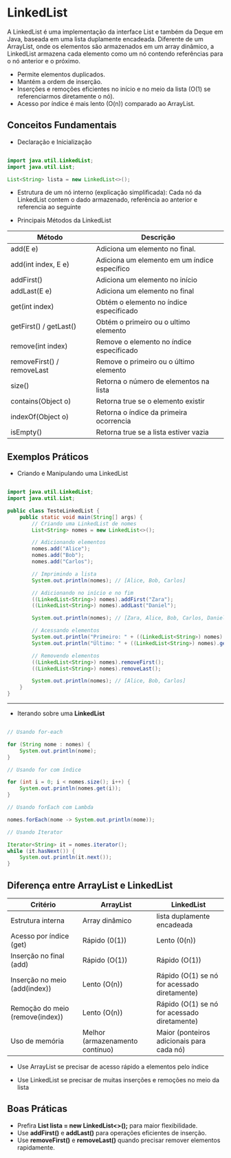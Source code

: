 # LinkedList

A LinkedList é uma implementação da interface List e também da Deque em Java, baseada em uma lista duplamente encadeada. Diferente de um ArrayList, onde os elementos são armazenados em um array dinâmico, a LinkedList armazena cada elemento como um nó contendo referências para o nó anterior e o próximo.

- Permite elementos duplicados.
- Mantém a ordem de inserção.
- Inserções e remoções eficientes no início e no meio da lista (O(1) se referenciarmos diretamente o nó).
- Acesso por índice é mais lento (O(n)) comparado ao ArrayList.

## Conceitos Fundamentais

- Declaração e Inicialização

``` Java

import java.util.LinkedList;
import java.util.List;

List<String> lista = new LinkedList<>();

```

- Estrutura de um nó interno (explicação simplificada): Cada nó da LinkedList contem o dado armazenado, referência ao anterior e referencia ao seguinte

- Principais Métodos da LinkedList

| Método                     | Descrição                                    |
|----------------------------|----------------------------------------------|
| add(E e)                   | Adiciona um elemento no final.               |
| add(int index, E e)        | Adiciona um elemento em um índice específico |
| addFirst()                 | Adiciona um elemento no início               |
| addLast(E e)               | Adiciona um elemento no final                |
| get(int index)             | Obtém o elemento no índice especificado      |
| getFirst() / getLast()     | Obtém o primeiro ou o ultimo elemento        |
| remove(int index)          | Remove o elemento no índice especificado     |
| removeFirst() / removeLast | Remove o primeiro ou o último elemento       |
| size()                     | Retorna o número de elementos na lista       |
| contains(Object o)         | Retorna true se o elemento existir           |
| indexOf(Object o)          | Retorna o índice da primeira ocorrencia      |
| isEmpty()                  | Retorna true se a lista estiver vazia        |

## Exemplos Práticos

- Criando e Manipulando uma LinkedList

``` Java

import java.util.LinkedList;
import java.util.List;

public class TesteLinkedList {
    public static void main(String[] args) {
        // Criando uma LinkedList de nomes
        List<String> nomes = new LinkedList<>();

        // Adicionando elementos
        nomes.add("Alice");
        nomes.add("Bob");
        nomes.add("Carlos");

        // Imprimindo a lista
        System.out.println(nomes); // [Alice, Bob, Carlos]

        // Adicionando no início e no fim
        ((LinkedList<String>) nomes).addFirst("Zara");
        ((LinkedList<String>) nomes).addLast("Daniel");

        System.out.println(nomes); // [Zara, Alice, Bob, Carlos, Daniel]

        // Acessando elementos
        System.out.println("Primeiro: " + ((LinkedList<String>) nomes).getFirst()); // Zara
        System.out.println("Último: " + ((LinkedList<String>) nomes).getLast()); // Daniel

        // Removendo elementos
        ((LinkedList<String>) nomes).removeFirst();
        ((LinkedList<String>) nomes).removeLast();

        System.out.println(nomes); // [Alice, Bob, Carlos]
    }
}

```

---

- Iterando sobre uma **LinkedList**

``` Java

// Usando for-each

for (String nome : nomes) {
    System.out.println(nome);
}

// Usando for com índice

for (int i = 0; i < nomes.size(); i++) {
    System.out.println(nomes.get(i));
}

// Usando forEach com Lambda

nomes.forEach(nome -> System.out.println(nome));

// Usando Iterator

Iterator<String> it = nomes.iterator();
while (it.hasNext()) {
    System.out.println(it.next());
}

```

## Diferença entre ArrayList e LinkedList

| Critério                        | ArrayList                       | LinkedList                                   |
|---------------------------------|---------------------------------|----------------------------------------------|
| Estrutura interna               | Array dinâmico                  | lista duplamente encadeada                   |
| Acesso por índice (get)         | Rápido (0(1))                   | Lento (0(n))                                 |
| Inserção no final (add)         |	Rápido (O(1))                   | Rápido (O(1))                                |
| Inserção no meio (add(index))	  | Lento (O(n))	                | Rápido (O(1) se nó for acessado diretamente) |
| Remoção do meio (remove(index)) | Lento (O(n))                    | Rápido (O(1) se nó for acessado diretamente) |
| Uso de memória	              | Melhor (armazenamento contínuo)	| Maior (ponteiros adicionais para cada nó)    |

- Use ArrayList se precisar de acesso rápido a elementos pelo índice

- Use LinkedList se precisar de muitas inserções e remoções no meio da lista

## Boas Práticas

- Prefira **List<String> lista = new LinkedList<>();** para maior flexibilidade.
- Use **addFirst()** e **addLast()** para operações eficientes de inserção.
- Use **removeFirst()** e **removeLast()** quando precisar remover elementos rapidamente.